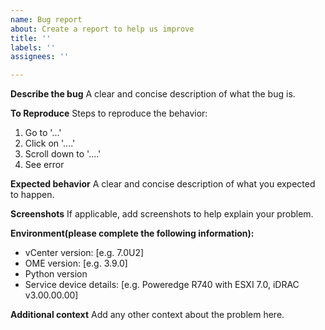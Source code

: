 ```yaml
---
name: Bug report
about: Create a report to help us improve
title: ''
labels: ''
assignees: ''

---
```


**Describe the bug**
A clear and concise description of what the bug is.

**To Reproduce**
Steps to reproduce the behavior:
1. Go to '...'
2. Click on '....'
3. Scroll down to '....'
4. See error

**Expected behavior**
A clear and concise description of what you expected to happen.

**Screenshots**
If applicable, add screenshots to help explain your problem.

**Environment(please complete the following information):**
 - vCenter version: [e.g. 7.0U2]
 - OME version: [e.g. 3.9.0]
 - Python version
 - Service device details: [e.g. Poweredge R740 with ESXI 7.0, iDRAC v3.00.00.00]

**Additional context**
Add any other context about the problem here.
